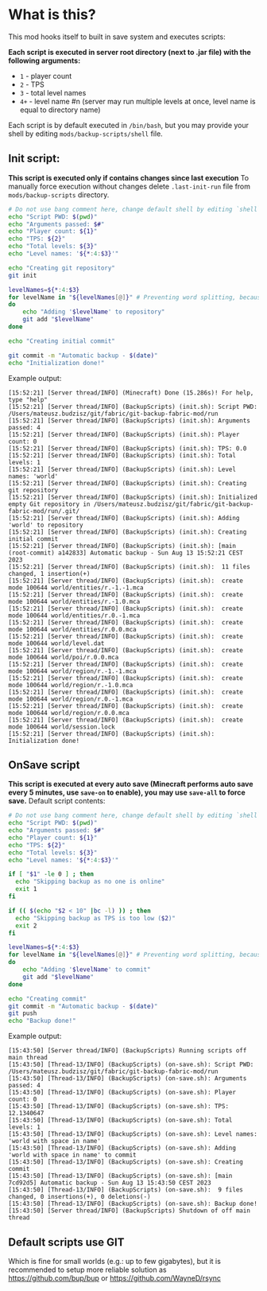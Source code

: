 # What is this?
This mod hooks itself to built in save system and executes scripts:

**Each script is executed in server root directory (next to .jar file) with the following arguments:**
- `1` - player count
- `2` - TPS
- `3` - total level names
- `4+` - level name #n (server may run multiple levels at once, level name is equal to directory name)

Each script is by default executed in `/bin/bash`, but you may provide your shell by editing `mods/backup-scripts/shell` file.

## Init script:
**This script is executed only if contains changes since last execution**
To manually force execution without changes delete `.last-init-run` file from `mods/backup-scripts` directory.
```bash
# Do not use bang comment here, change default shell by editing `shell` file
echo "Script PWD: $(pwd)"
echo "Arguments passed: $#"
echo "Player count: ${1}"
echo "TPS: ${2}"
echo "Total levels: ${3}"
echo "Level names: '${*:4:$3}'"

echo "Creating git repository"
git init

levelNames=${*:4:$3}
for levelName in "${levelNames[@]}" # Preventing word splitting, because minecraft level names may contain spaces
do
    echo "Adding '$levelName' to repository"
    git add "$levelName"
done

echo "Creating initial commit"

git commit -m "Automatic backup - $(date)"
echo "Initialization done!"
```
Example output:
```
[15:52:21] [Server thread/INFO] (Minecraft) Done (15.286s)! For help, type "help"
[15:52:21] [Server thread/INFO] (BackupScripts) (init.sh): Script PWD: /Users/mateusz.budzisz/git/fabric/git-backup-fabric-mod/run
[15:52:21] [Server thread/INFO] (BackupScripts) (init.sh): Arguments passed: 4
[15:52:21] [Server thread/INFO] (BackupScripts) (init.sh): Player count: 0
[15:52:21] [Server thread/INFO] (BackupScripts) (init.sh): TPS: 0.0
[15:52:21] [Server thread/INFO] (BackupScripts) (init.sh): Total levels: 1
[15:52:21] [Server thread/INFO] (BackupScripts) (init.sh): Level names: 'world'
[15:52:21] [Server thread/INFO] (BackupScripts) (init.sh): Creating git repository
[15:52:21] [Server thread/INFO] (BackupScripts) (init.sh): Initialized empty Git repository in /Users/mateusz.budzisz/git/fabric/git-backup-fabric-mod/run/.git/
[15:52:21] [Server thread/INFO] (BackupScripts) (init.sh): Adding 'world' to repository
[15:52:21] [Server thread/INFO] (BackupScripts) (init.sh): Creating initial commit
[15:52:21] [Server thread/INFO] (BackupScripts) (init.sh): [main (root-commit) a142833] Automatic backup - Sun Aug 13 15:52:21 CEST 2023
[15:52:21] [Server thread/INFO] (BackupScripts) (init.sh):  11 files changed, 1 insertion(+)
[15:52:21] [Server thread/INFO] (BackupScripts) (init.sh):  create mode 100644 world/entities/r.-1.-1.mca
[15:52:21] [Server thread/INFO] (BackupScripts) (init.sh):  create mode 100644 world/entities/r.-1.0.mca
[15:52:21] [Server thread/INFO] (BackupScripts) (init.sh):  create mode 100644 world/entities/r.0.-1.mca
[15:52:21] [Server thread/INFO] (BackupScripts) (init.sh):  create mode 100644 world/entities/r.0.0.mca
[15:52:21] [Server thread/INFO] (BackupScripts) (init.sh):  create mode 100644 world/level.dat
[15:52:21] [Server thread/INFO] (BackupScripts) (init.sh):  create mode 100644 world/poi/r.0.0.mca
[15:52:21] [Server thread/INFO] (BackupScripts) (init.sh):  create mode 100644 world/region/r.-1.-1.mca
[15:52:21] [Server thread/INFO] (BackupScripts) (init.sh):  create mode 100644 world/region/r.-1.0.mca
[15:52:21] [Server thread/INFO] (BackupScripts) (init.sh):  create mode 100644 world/region/r.0.-1.mca
[15:52:21] [Server thread/INFO] (BackupScripts) (init.sh):  create mode 100644 world/region/r.0.0.mca
[15:52:21] [Server thread/INFO] (BackupScripts) (init.sh):  create mode 100644 world/session.lock
[15:52:21] [Server thread/INFO] (BackupScripts) (init.sh): Initialization done!
```
## OnSave script
**This script is executed at every auto save (Minecraft performs auto save every 5 minutes, use `save-on` to enable), you may use `save-all` to force save.**
Default script contents:
```bash
# Do not use bang comment here, change default shell by editing `shell` file
echo "Script PWD: $(pwd)"
echo "Arguments passed: $#"
echo "Player count: ${1}"
echo "TPS: ${2}"
echo "Total levels: ${3}"
echo "Level names: '${*:4:$3}'"

if [ "$1" -le 0 ] ; then
  echo "Skipping backup as no one is online"
  exit 1
fi

if (( $(echo "$2 < 10" |bc -l) )) ; then
  echo "Skipping backup as TPS is too low ($2)"
  exit 2
fi

levelNames=${*:4:$3}
for levelName in "${levelNames[@]}" # Preventing word splitting, because minecraft level names may contain spaces
do
    echo "Adding '$levelName' to commit"
    git add "$levelName"
done

echo "Creating commit"
git commit -m "Automatic backup - $(date)"
git push
echo "Backup done!"

```
Example output:
```
[15:43:50] [Server thread/INFO] (BackupScripts) Running scripts off main thread
[15:43:50] [Thread-13/INFO] (BackupScripts) (on-save.sh): Script PWD: /Users/mateusz.budzisz/git/fabric/git-backup-fabric-mod/run
[15:43:50] [Thread-13/INFO] (BackupScripts) (on-save.sh): Arguments passed: 4
[15:43:50] [Thread-13/INFO] (BackupScripts) (on-save.sh): Player count: 0
[15:43:50] [Thread-13/INFO] (BackupScripts) (on-save.sh): TPS: 12.1340647
[15:43:50] [Thread-13/INFO] (BackupScripts) (on-save.sh): Total levels: 1
[15:43:50] [Thread-13/INFO] (BackupScripts) (on-save.sh): Level names: 'world with space in name'
[15:43:50] [Thread-13/INFO] (BackupScripts) (on-save.sh): Adding 'world with space in name' to commit
[15:43:50] [Thread-13/INFO] (BackupScripts) (on-save.sh): Creating commit
[15:43:50] [Thread-13/INFO] (BackupScripts) (on-save.sh): [main 7cd92d5] Automatic backup - Sun Aug 13 15:43:50 CEST 2023
[15:43:50] [Thread-13/INFO] (BackupScripts) (on-save.sh):  9 files changed, 0 insertions(+), 0 deletions(-)
[15:43:50] [Thread-13/INFO] (BackupScripts) (on-save.sh): Backup done!
[15:43:50] [Server thread/INFO] (BackupScripts) Shutdown of off main thread
```

## Default scripts use GIT
Which is fine for small worlds (e.g.: up to few gigabytes), but it is recommended to setup more reliable solution as https://github.com/bup/bup or https://github.com/WayneD/rsync